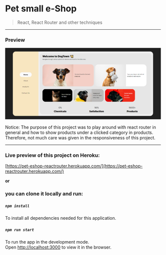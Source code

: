 # Pet small e-Shop

>React, React Router and other techniques

________
### Preview
![Pet Eshop 1](previews/petEshop1.png)


Notice: The purpose of this project was to play around with react router in general and how to show products under a clicked category in products. Therefore, not much care was given in the responsiveness of this project.

________
### Live preview of this project on Heroku: 


[https://pet-eshop-reactrouter.herokuapp.com/](https://pet-eshop-reactrouter.herokuapp.com/)

**or** 

### you can clone it locally and run:
##### `npm install`
To install all dependencies needed for this application.

##### `npm run start`

To run the app in the development mode.\
Open [http://localhost:3000](http://localhost:3000) to view it in the browser.
